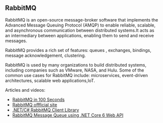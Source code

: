 ## RabbitMQ

RabbitMQ is an open-source message-broker software that implements the Advanced Message Queuing Protocol (AMQP) to enable reliable, scalable, and asynchronous communication between distributed systems.It acts as an intermediary between applications, enabling them to send and receive messages.

RabbitMQ provides a rich set of features: queues , exchanges, bindings, message acknowledgement, clustering.

RabbitMQ is used by many organizations to build distributed systems, including companies such as VMware, NASA, and Hulu. Some of the common use cases for RabbitMQ include: microservices, event-driven architectures, scalable web applications,IoT.

Articles and videos:
 - [RabbitMQ in 100 Seconds](https://www.youtube.com/watch?v=NQ3fZtyXji0)
 - [RabbitMQ offficial site ](https://www.rabbitmq.com/)
 - [.NET/C# RabbitMQ Client Library](https://www.rabbitmq.com/dotnet.html)
 - [RabbitMQ Message Queue using .NET Core 6 Web API](https://blog.devops.dev/rabbitmq-message-queue-using-net-core-6-web-api-c0fcfa72169c)